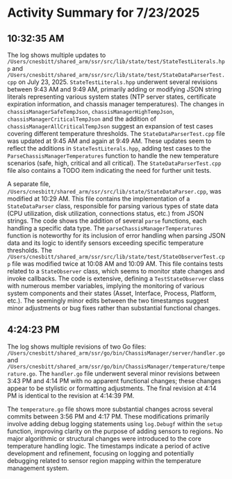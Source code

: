 # Activity Summary for 7/23/2025

## 10:32:35 AM
The log shows multiple updates to `/Users/cnesbitt/shared_arm/ssr/src/lib/state/test/StateTestLiterals.hpp` and `/Users/cnesbitt/shared_arm/ssr/src/lib/state/test/StateDataParserTest.cpp` on July 23, 2025.  `StateTestLiterals.hpp` underwent several revisions between 9:43 AM and 9:49 AM, primarily adding or modifying JSON string literals representing various system states (NTP server states, certificate expiration information, and chassis manager temperatures). The changes in `chassisManagerSafeTempJson`, `chassisManagerHighTempJson`, `chassisManagerCriticalTempJson` and the addition of  `chassisManagerAllCriticalTempJson` suggest an expansion of test cases covering different temperature thresholds.  The `StateDataParserTest.cpp` file was updated at 9:45 AM and again at 9:49 AM. These updates seem to reflect the additions in `StateTestLiterals.hpp`, adding test cases to the `ParseChassisManagerTemperatures` function to handle the new temperature scenarios (safe, high, critical and all critical).  The `StateDataParserTest.cpp` file also contains a TODO item indicating the need for further unit tests.

A separate file, `/Users/cnesbitt/shared_arm/ssr/src/lib/state/StateDataParser.cpp`, was modified at 10:29 AM. This file contains the implementation of a `StateDataParser` class, responsible for parsing various types of state data (CPU utilization, disk utilization, connections status, etc.) from JSON strings. The code shows the addition of several `parse` functions, each handling a specific data type. The `parseChassisManagerTemperatures` function is noteworthy for its inclusion of error handling when parsing JSON data and its logic to identify sensors exceeding specific temperature thresholds.  The `/Users/cnesbitt/shared_arm/ssr/src/lib/state/test/StateObserverTest.cpp` file was modified twice at 10:08 AM and 10:09 AM. This file contains tests related to a `StateObserver` class, which seems to monitor state changes and invoke callbacks.  The code is extensive, defining a `TestStateObserver` class with numerous member variables, implying the monitoring of various system components and their states (Asset, Interface, Process, Platform, etc.).  The seemingly minor edits between the two timestamps suggest minor adjustments or bug fixes rather than substantial functional changes.


## 4:24:23 PM
The log shows multiple revisions of two Go files: `/Users/cnesbitt/shared_arm/ssr/go/bin/ChassisManager/server/handler.go` and `/Users/cnesbitt/shared_arm/ssr/go/bin/ChassisManager/temperature/temperature.go`.  The `handler.go` file underwent several minor revisions between 3:43 PM and 4:14 PM with no apparent functional changes; these changes appear to be stylistic or formatting adjustments.  The final revision at 4:14 PM is identical to the revision at 4:14:39 PM.

The `temperature.go` file shows more substantial changes across several commits between 3:56 PM and 4:17 PM.  These modifications primarily involve adding debug logging statements using `log.Debugf` within the `setup` function, improving clarity on the purpose of adding sensors to regions. No major algorithmic or structural changes were introduced to the core temperature handling logic.  The timestamps indicate a period of active development and refinement, focusing on logging and potentially debugging related to sensor region mapping within the temperature management system.
